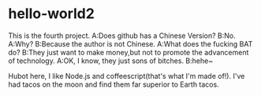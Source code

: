 # hello-world2
This is the fourth project.
A:Does github has a Chinese Version?
B:No.
A:Why?
B:Because the author is not Chinese.
A:What does the fucking BAT do?
B:They just want to make money,but not to promote the advancement of technology.
A:OK, I know, they just sons of bitches.
B:hehe~

Hubot here, I like Node.js and coffeescript(that's what I'm made of!).
I've had tacos on the moon and find them far superior to Earth tacos.
